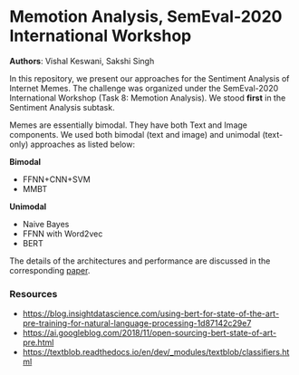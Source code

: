 # Memotion Analysis, SemEval-2020 International Workshop

**Authors**: Vishal Keswani, Sakshi Singh

In this repository, we present our approaches for the Sentiment Analysis of Internet Memes. The challenge was organized under the SemEval-2020 International Workshop (Task 8: Memotion Analysis). We stood **first** in the Sentiment Analysis subtask. <br>

Memes are essentially bimodal. They have both Text and Image components. We used both bimodal (text and image) and unimodal (text-only) approaches as listed below: <br>

**Bimodal**
* FFNN+CNN+SVM
* MMBT 

**Unimodal**
* Naive Bayes
* FFNN with Word2vec
* BERT

The details of the architectures and performance are discussed in the corresponding [paper](https://www.aclweb.org/anthology/2020.semeval-1.150/).

### Resources
* https://blog.insightdatascience.com/using-bert-for-state-of-the-art-pre-training-for-natural-language-processing-1d87142c29e7
* https://ai.googleblog.com/2018/11/open-sourcing-bert-state-of-art-pre.html
* https://textblob.readthedocs.io/en/dev/_modules/textblob/classifiers.html
